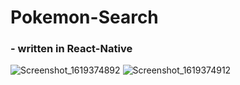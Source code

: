 # Pokemon-Search
### - written in React-Native
![Screenshot_1619374892](https://user-images.githubusercontent.com/78923610/116005353-b9c0e680-a630-11eb-8e05-8b42cb4726c6.png)
![Screenshot_1619374912](https://user-images.githubusercontent.com/78923610/116005362-c2b1b800-a630-11eb-8800-0efa55a99d9c.png)
